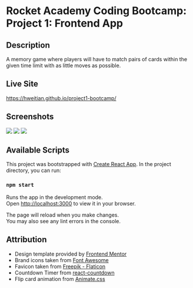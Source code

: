# Rocket Academy Coding Bootcamp: Project 1: Frontend App

## Description

A memory game where players will have to match pairs of cards within the given time limit with as little moves as possible.

## Live Site

https://hweitian.github.io/project1-bootcamp/

## Screenshots

![](screenshots/front-page.png)
![](screenshots/game-start.png)
![](screenshots/results.png)

## Available Scripts

This project was bootstrapped with [Create React App](https://github.com/facebook/create-react-app). In the project directory, you can run:

### `npm start`

Runs the app in the development mode.\
Open [http://localhost:3000](http://localhost:3000) to view it in your browser.

The page will reload when you make changes.\
You may also see any lint errors in the console.

## Attribution

- Design template provided by [Frontend Mentor](https://www.frontendmentor.io/challenges/memory-game-vse4WFPvM)
- Brand icons taken from [Font Awesome](https://fontawesome.com/)
- Favicon taken from [Freepik - Flaticon](https://www.flaticon.com/free-icon/memory-card_1191121)
- Countdown Timer from [react-countdown](https://github.com/ndresx/react-countdown)
- Flip card animation from [Animate.css](https://animate.style/)
